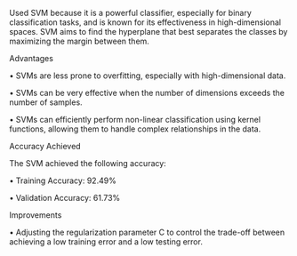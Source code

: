 Used SVM because it is a powerful classifier, especially for binary classification tasks, and is known for its effectiveness in high-dimensional spaces. 
SVM aims to find the hyperplane that best separates the classes by maximizing the margin between them.

Advantages

•	SVMs are less prone to overfitting, especially with high-dimensional data.

•	SVMs can be very effective when the number of dimensions exceeds the number of samples.

•	SVMs can efficiently perform non-linear classification using kernel functions, allowing them to handle complex relationships in the data.


Accuracy Achieved

The SVM achieved the following accuracy:

•	Training Accuracy: 92.49%

•	Validation Accuracy: 61.73%



Improvements

•	Adjusting the regularization parameter C to control the trade-off between achieving a low training error and a low testing error.
